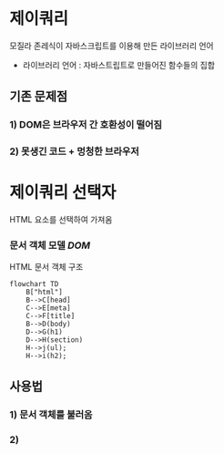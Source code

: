
# 제이쿼리
모질라 존레식이 자바스크립트를 이용해 만든 라이브러리 언어
- 라이브러리 언어 : 자바스트립트로 만들어진 함수들의 집합

## 기존 문제점 
### 1) DOM은 브라우저 간 호환성이 떨어짐
### 2) 못생긴 코드 + 멍청한 브라우저


# 제이쿼리 선택자
HTML 요소를 선택하여 가져옴

### 문서 객체 모델 _DOM_
HTML 문서 객체 구조

```mermaid
flowchart TD
    B["html"]
    B-->C[head]
    C-->E[meta]
    C-->F[title]
    B-->D(body)
    D-->G(h1)
    D-->H(section)
    H-->j(ul);
    H-->i(h2);
```

## 사용법
### 1) 문서 객체를 불러옴
### 2) 